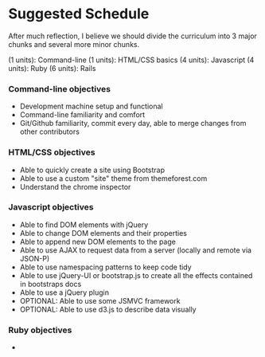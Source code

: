 Suggested Schedule
==================

After much reflection, I believe we should divide the curriculum into 3 major chunks and several more minor chunks.

(1 units): Command-line
(1 units): HTML/CSS basics
(4 units): Javascript
(4 units): Ruby
(6 units): Rails

### Command-line objectives

* Development machine setup and functional
* Command-line familiarity and comfort
* Git/Github familiarity, commit every day, able to merge changes from other contributors

### HTML/CSS objectives

* Able to quickly create a site using Bootstrap
* Able to use a custom "site" theme from themeforest.com
* Understand the chrome inspector

### Javascript objectives

* Able to find DOM elements with jQuery
* Able to change DOM elements and their properties
* Able to append new DOM elements to the page
* Able to use AJAX to request data from a server (locally and remote via JSON-P)
* Able to use namespacing patterns to keep code tidy
* Able to use jQuery-UI or bootstrap.js to create all the effects contained in bootstraps docs
* Able to use a jQuery plugin
* OPTIONAL: Able to use some JSMVC framework
* OPTIONAL: Able to use d3.js to describe data visually

### Ruby objectives

* 
